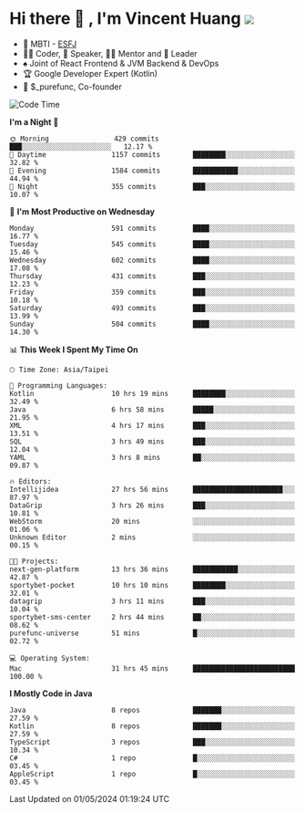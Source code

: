 # Hi there 👋 , I'm Vincent Huang ![](https://komarev.com/ghpvc/?username=Jian-Min-Huang)
- 👀 MBTI - [ESFJ](https://www.16personalities.com/esfj-personality)
- 👨‍💻 Coder, 🎤 Speaker, 👨‍🏫 Mentor and 🚀 Leader
- ♠️ Joint of React Frontend & JVM Backend & DevOps
- 🏆 Google Developer Expert (Kotlin)
- 💼 $_purefunc, Co-founder

<!--START_SECTION:waka-->
![Code Time](http://img.shields.io/badge/Code%20Time-3%2C671%20hrs%2022%20mins-blue)

**I'm a Night 🦉** 

```text
🌞 Morning                429 commits         ███░░░░░░░░░░░░░░░░░░░░░░   12.17 % 
🌆 Daytime                1157 commits        ████████░░░░░░░░░░░░░░░░░   32.82 % 
🌃 Evening                1584 commits        ███████████░░░░░░░░░░░░░░   44.94 % 
🌙 Night                  355 commits         ███░░░░░░░░░░░░░░░░░░░░░░   10.07 % 
```
📅 **I'm Most Productive on Wednesday** 

```text
Monday                   591 commits         ████░░░░░░░░░░░░░░░░░░░░░   16.77 % 
Tuesday                  545 commits         ████░░░░░░░░░░░░░░░░░░░░░   15.46 % 
Wednesday                602 commits         ████░░░░░░░░░░░░░░░░░░░░░   17.08 % 
Thursday                 431 commits         ███░░░░░░░░░░░░░░░░░░░░░░   12.23 % 
Friday                   359 commits         ███░░░░░░░░░░░░░░░░░░░░░░   10.18 % 
Saturday                 493 commits         ███░░░░░░░░░░░░░░░░░░░░░░   13.99 % 
Sunday                   504 commits         ████░░░░░░░░░░░░░░░░░░░░░   14.30 % 
```


📊 **This Week I Spent My Time On** 

```text
🕑︎ Time Zone: Asia/Taipei

💬 Programming Languages: 
Kotlin                   10 hrs 19 mins      ████████░░░░░░░░░░░░░░░░░   32.49 % 
Java                     6 hrs 58 mins       █████░░░░░░░░░░░░░░░░░░░░   21.95 % 
XML                      4 hrs 17 mins       ███░░░░░░░░░░░░░░░░░░░░░░   13.51 % 
SQL                      3 hrs 49 mins       ███░░░░░░░░░░░░░░░░░░░░░░   12.04 % 
YAML                     3 hrs 8 mins        ██░░░░░░░░░░░░░░░░░░░░░░░   09.87 % 

🔥 Editors: 
Intellijidea             27 hrs 56 mins      ██████████████████████░░░   87.97 % 
DataGrip                 3 hrs 26 mins       ███░░░░░░░░░░░░░░░░░░░░░░   10.81 % 
WebStorm                 20 mins             ░░░░░░░░░░░░░░░░░░░░░░░░░   01.06 % 
Unknown Editor           2 mins              ░░░░░░░░░░░░░░░░░░░░░░░░░   00.15 % 

🐱‍💻 Projects: 
next-gen-platform        13 hrs 36 mins      ███████████░░░░░░░░░░░░░░   42.87 % 
sportybet-pocket         10 hrs 10 mins      ████████░░░░░░░░░░░░░░░░░   32.01 % 
datagrip                 3 hrs 11 mins       ███░░░░░░░░░░░░░░░░░░░░░░   10.04 % 
sportybet-sms-center     2 hrs 44 mins       ██░░░░░░░░░░░░░░░░░░░░░░░   08.62 % 
purefunc-universe        51 mins             █░░░░░░░░░░░░░░░░░░░░░░░░   02.72 % 

💻 Operating System: 
Mac                      31 hrs 45 mins      █████████████████████████   100.00 % 
```

**I Mostly Code in Java** 

```text
Java                     8 repos             ███████░░░░░░░░░░░░░░░░░░   27.59 % 
Kotlin                   8 repos             ███████░░░░░░░░░░░░░░░░░░   27.59 % 
TypeScript               3 repos             ███░░░░░░░░░░░░░░░░░░░░░░   10.34 % 
C#                       1 repo              █░░░░░░░░░░░░░░░░░░░░░░░░   03.45 % 
AppleScript              1 repo              █░░░░░░░░░░░░░░░░░░░░░░░░   03.45 % 
```




 Last Updated on 01/05/2024 01:19:24 UTC
<!--END_SECTION:waka-->
